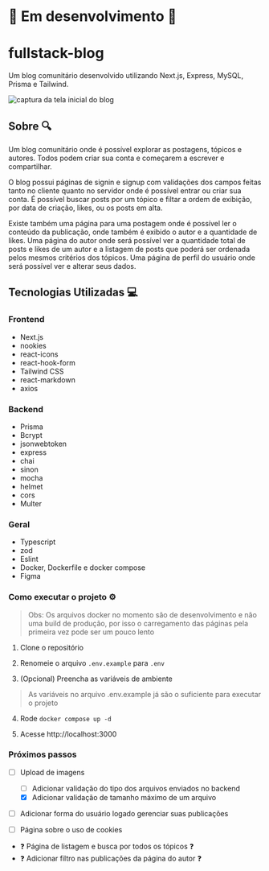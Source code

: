 # 🚧 Em desenvolvimento 🚧

# fullstack-blog

Um blog comunitário desenvolvido utilizando Next.js, Express, MySQL, Prisma e Tailwind.

<img src="images/blog-screenshot.png" alt="captura da tela inicial do blog" />

## Sobre 🔍

Um blog comunitário onde é possível explorar as postagens, tópicos e autores. Todos podem criar sua conta e começarem a escrever e compartilhar.

O blog possui páginas de signin e signup com validações dos campos feitas tanto no cliente quanto no servidor onde é possível entrar ou criar sua conta. É possível buscar posts por um tópico e filtar a ordem de exibição, por data de criação, likes, ou os posts em alta.

Existe também uma página para uma postagem onde é possível ler o conteúdo da publicação, onde também é exibido o autor e a quantidade de likes. Uma página do autor onde será possível ver a quantidade total de posts e likes de um autor e a listagem de posts que poderá ser ordenada pelos mesmos critérios dos tópicos. Uma página de perfil do usuário onde será possível ver e alterar seus dados.

## Tecnologias Utilizadas 💻

### Frontend

- Next.js
- nookies
- react-icons
- react-hook-form
- Tailwind CSS
- react-markdown
- axios

### Backend

- Prisma
- Bcrypt
- jsonwebtoken
- express
- chai
- sinon
- mocha
- helmet
- cors
- Multer

### Geral

- Typescript
- zod
- Eslint
- Docker, Dockerfile e docker compose
- Figma

### Como executar o projeto ⚙️

> Obs: Os arquivos docker no momento são de desenvolvimento e não uma build de produção, por isso o carregamento das páginas pela primeira vez pode ser um pouco lento

1. Clone o repositório

2. Renomeie o arquivo `.env.example` para `.env`

3. (Opcional) Preencha as variáveis de ambiente

> As variáveis no arquivo .env.example já são o suficiente para executar o projeto

4. Rode `docker compose up -d`

5. Acesse http://localhost:3000

### Próximos passos

- [ ] Upload de imagens
  - [ ] Adicionar validação do tipo dos arquivos enviados no backend
  - [X] Adicionar validação de tamanho máximo de um arquivo

- [ ] Adicionar forma do usuário logado gerenciar suas publicações

- [ ] Página sobre o uso de cookies

- ❓ Página de listagem e busca por todos os tópicos ❓
- ❓ Adicionar filtro nas publicações da página do autor ❓

